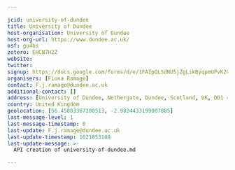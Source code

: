 ```yaml
---

jcid: university-of-dundee
title: University of Dundee
host-organisation: University of Dundee
host-org-url: https://www.dundee.ac.uk/
osf: gu4bs
zotero: EHCN7H2Z
website: 
twitter: 
signup: https://docs.google.com/forms/d/e/1FAIpQLSdNU5jZgLikByqpmUPvK2Cz5b6Ayz-B44wWNFQ-9JJfX5Z57g/viewform?usp=sf_link
organisers: [Fiona Ramage]
contact: F.j.ramage@dundee.ac.uk
additional-contact: []
address: [University of Dundee, Nethergate, Dundee, Scotland, UK, DD1 4HN]
country: United Kingdom
geolocation: [56.45803367200513, -2.9824433199007805]
last-message-level: 1
last-message-timestamp: 0
last-update: F.j.ramage@dundee.ac.uk
last-update-timestamp: 1621853108
last-update-message: >-
  API creation of university-of-dundee.md

---
```



